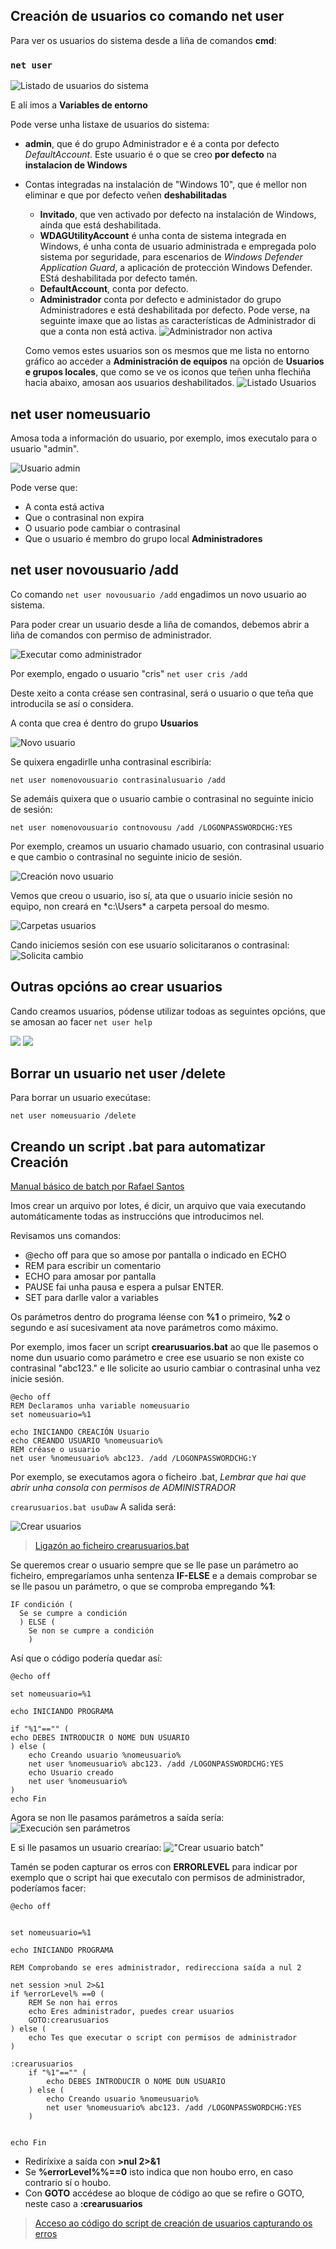 ## Creación de usuarios co comando **net user**

Para ver os usuarios do sistema desde a liña de comandos **cmd**:

### `net user`

![Listado de usuarios do sistema](images/netuser.png "Listado de usuarios do sistema")

E alí imos a **Variables de entorno**


Pode verse unha listaxe de usuarios do sistema:
+ **admin**, que é do grupo Administrador e é a conta por defecto *DefaultAccount*. Este usuario é o que se creo **por defecto** na **instalacion de Windows**
+ Contas integradas na instalación de "Windows 10", que é mellor non eliminar e que por defecto veñen **deshabilitadas**
    + **Invitado**, que ven activado por defecto na instalación de Windows, aínda que está deshabilitada.
    + **WDAGUtilityAccount** é unha conta de sistema integrada en Windows, é unha conta de usuario administrada e empregada polo sistema por seguridade, para escenarios de *Windows Defender Application Guard*, a aplicación de protección Windows Defender. EStá deshabilitada por defecto tamén.
    + **DefaultAccount**, conta por defecto.
    + **Administrador** conta por defecto e administador do grupo Administradores e está deshabilitada por defecto.
    Pode verse, na seguinte imaxe que ao listas as características de Administrador di que a conta non está activa.
    ![Administrador non activa](images/noactiva.png "Administrador non activa")

    Como vemos estes usuarios son os mesmos que me lista no entorno gráfico ao acceder a **Administración de equipos** na opción de **Usuarios e grupos locales**, que como se ve os iconos que teñen unha flechiña hacia abaixo, amosan aos usuarios deshabilitados.
![Listado Usuarios](images/usuarios.png "ListadoUsuarios")


## net user nomeusuario
Amosa toda a información do usuario, por exemplo, imos executalo para o usuario "admin".

![Usuario admin](images/netuseradmin.png "Características do usuario admin")

Pode verse que:
+ A conta está activa
+ Que o contrasinal non expira
+ O usuario pode cambiar o contrasinal
+ Que o usuario é membro do grupo local **Administradores**


## net user novousuario /add

Co comando `net user novousuario /add` engadimos un novo usuario ao sistema.

Para poder crear un usuario desde a liña de comandos, debemos abrir a liña de comandos con permiso de administrador.

![Executar como administrador](images/cmdadmin.png "Executar como administrador")

Por exemplo, engado o  usuario "cris"
`net user cris /add`

Deste xeito a conta créase sen contrasinal, será o usuario o que teña que introducila se así o considera.

A conta que crea é dentro do grupo **Usuarios**

![Novo usuario](images/usucris.png "Novo Usuario")

Se quixera engadirlle unha contrasinal escribiría:

`net user nomenovousuario contrasinalusuario /add`

Se ademáis quixera que o usuario cambie o contrasinal no seguinte inicio de sesión:

`net user nomenovousuario contnovousu /add /LOGONPASSWORDCHG:YES`

Por exemplo, creamos un usuario chamado usuario, con contrasinal usuario e que cambio o contrasinal no seguinte inicio de sesión.

![Creación novo usuario](images/usuario.png "Novo usuario")

Vemos que creou o usuario, iso sí, ata que o usuario inicie sesión no equipo, non creará en *c:\Users\* a carpeta persoal do mesmo.

![Carpetas usuarios](images/usuarioscarpetas.png "Carpetas usuarios")

Cando iniciemos sesión con ese usuario solicitaranos o contrasinal:
![Solicita cambio](images/cambiarcont.png "Solicita cambio")

## Outras opcións ao crear usuarios
Cando creamos usuarios, pódense utilizar todoas as seguintes opcións, que se amosan ao facer `net user help`

![](images/netuseropcions1.png)
![](images/netuseropcions2.png)

## Borrar un usuario net user /delete

Para borrar un usuario execútase:

`net user nomeusuario /delete`

## Creando un script .bat para automatizar Creación

[Manual básico de batch por Rafael Santos](https://www.rafaelsantos.es/web/agora/Programaci%C3%B3n%20BATCH.pdf)

Imos crear un arquivo por lotes, é dicir, un arquivo que vaia executando automáticamente todas as instruccións que introducimos nel.

Revisamos uns comandos:
+ @echo off para que so amose por pantalla o indicado en ECHO
+ REM para escribir un comentario
+ ECHO para amosar por pantalla
+ PAUSE fai unha pausa e espera a pulsar ENTER.
+ SET para darlle valor a variables

Os parámetros dentro do programa léense con **%1** o primeiro, **%2** o segundo e así sucesivament ata nove parámetros como máximo.

Por exemplo, imos facer un script **crearusuarios.bat** ao que lle pasemos o nome dun usuario como parámetro e cree ese usuario se non existe co contrasinal "abc123." e lle solicite ao usurio cambiar o  contrasinal unha vez inicie sesión.

```
@echo off
REM Declaramos unha variable nomeusuario
set nomeusuario=%1

echo INICIANDO CREACIÓN Usuario
echo CREANDO USUARIO %nomeusuario%
REM créase o usuario
net user %nomeusuario% abc123. /add /LOGONPASSWORDCHG:Y
```
Por exemplo, se executamos agora o ficheiro .bat, *Lembrar que hai que abrir unha consola con permisos de ADMINISTRADOR*

`crearusuarios.bat usuDaw`
A salida será:

![Crear usuarios](images/usudaw.png "Usuarios arquivo Bat")

> [Ligazón ao ficheiro crearusuarios.bat](script/crearusuarios.bat)

Se queremos crear o usuario sempre que se lle pase un parámetro ao ficheiro, empregaríamos unha sentenza **IF-ELSE** e a demais comprobar se se lle pasou un parámetro, o que se comproba empregando **%1**:
```
IF condición (
  Se se cumpre a condición
  ) ELSE (
    Se non se cumpre a condición
    )
```
Así que o código podería quedar así:

```
@echo off

set nomeusuario=%1

echo INICIANDO PROGRAMA

if "%1"=="" (
echo DEBES INTRODUCIR O NOME DUN USUARIO
) else (
    echo Creando usuario %nomeusuario%
    net user %nomeusuario% abc123. /add /LOGONPASSWORDCHG:YES
    echo Usuario creado
    net user %nomeusuario%
)
echo Fin
```
Agora se non lle pasamos parámetros a saída sería:
![Execución sen parámetros](images/senusuarios.png "Batch sen parámetros")

E si lle pasamos un usuario crearíao:
!["Crear usuario batch"](images/usuariocreado.png "Crear usuario")

Tamén se poden capturar os erros con **ERRORLEVEL** para indicar por exemplo que o script hai que executalo con permisos de administrador, poderíamos facer:
```
@echo off


set nomeusuario=%1

echo INICIANDO PROGRAMA

REM Comprobando se eres administrador, redirecciona saída a nul 2

net session >nul 2>&1
if %errorLevel% ==0 (
	REM Se non hai erros
	echo Eres administrador, puedes crear usuarios
	GOTO:crearusuarios
) else (
	echo Tes que executar o script con permisos de administrador
)

:crearusuarios
	if "%1"=="" (
		echo DEBES INTRODUCIR O NOME DUN USUARIO
	) else (
		echo Creando usuario %nomeusuario%
		net user %nomeusuario% abc123. /add /LOGONPASSWORDCHG:YES
	)


echo Fin
```
+ Rediríxixe a saída con **>nul 2>&1**
+ Se **%errorLevel%%==0** isto indica que non houbo erro, en caso contrario sí o houbo.
+ Con **GOTO** accédese ao bloque de código ao que se refire o GOTO, neste caso a **:crearusuarios**

> [Acceso ao código do script de creación de usuarios capturando os erros](script/crearusuarioscapturaerrores.bat)
